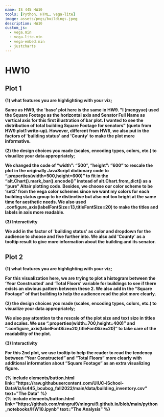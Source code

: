 ```yaml
---
name: IS 445 HW10
tools: [Python, HTML, vega-lite]
image: assets/pngs/buildings.jpeg
description: HW10
custom_js:
  - vega.min
  - vega-lite.min
  - vega-embed.min
  - justcharts
---
```



# HW10


## Plot 1

<vegachart schema-url="{{ site.baseurl }}/assets/json/plot1.json" style="width: 100%"></vegachart>


<b>(1) what features you are highlighting with your viz;<b>
    
Same as HW9, the 'base' plot here is the same in HW9. "I (mengyue) used the Square Footage as the horizontal axis and Senator Full Name as vertical axis for this first illustration of bar plot. I wanted to see the distribution of total building Square Footage for senators" (queto from HW9 plot1 write-up). However, different from HW9, we also put in the factors of 'building status' and 'County' to make the plot more informative.
    
<b>(2) the design choices you made (scales, encoding types, colors, etc.) to visualize your data appropriately;<b> 
    
We changed the code of “width”: “500”, “height”: “600” to rescale the plot in the originally JavaScript dictionary code to “.properties(width=500,height=600)” to fit in the “alt.Chart().mark_bar().encode()” instead of alt.Chart.from_dict() as a “pure” Altair plotting code. Besides, we choose our color scheme to be ‘set2’ from the vega color schemes since we want my colors for each building status group to be distinctive but also not too bright at the same time for aesthetic needs. We also used .configure_axis(labelFontSize=13,titleFontSize=20) to make the titles and labels in axis more readable.
    
<b>(3) Interactivity <b>

We add in the factor of 'building status' as color and dropdown for the audience to choose and five further into. We also add 'County' as a tooltip result to give more information about the building and its senator.


## Plot 2

<vegachart schema-url="{{ site.baseurl }}/assets/json/plot2.json" style="width: 100%"></vegachart>

<b>(1) what features you are highlighting with your viz;<b>
    
For this visualization here, we are trying to plot a histogram between the ‘Year Constructed’ and ‘Total Floors’ variable for buildings to see if there exists an obvious pattern between these 2. We also add in the “Square Footage” of that building to help the audience read the plot more clearly.
    
<b>(2) the design choices you made (scales, encoding types, colors, etc.) to visualize your data appropriately;<b>
    
We also pay attention to the rescale of the plot size and text size in titles and scales. We use “.properties(width=700,height=400)” and “.configure_axis(labelFontSize=20,titleFontSize=20)” to take care of the readability of the plot.
    
<b>(3) Interactivity <b>
    
For this 2nd plot, we use tooltip to help the reader to read the tendency between “Year Constructed” and “Total Floors” more clearly with additional information about “Square Footage” as an extra visualizing figure.





<!-- these are written in a combo of html and liquid --> 

<div class="left">
{% include elements/button.html link="https://raw.githubusercontent.com/UIUC-iSchool-DataViz/is445_bcubcg_fall2022/main/data/building_inventory.csv" text="The Data" %}
</div>

<div class="right">
{% include elements/button.html link="https://github.com/mingrui9/mingrui9.github.io/blob/main/python_notebooks/HW10.ipynb" text="The Analysis" %}
</div>

